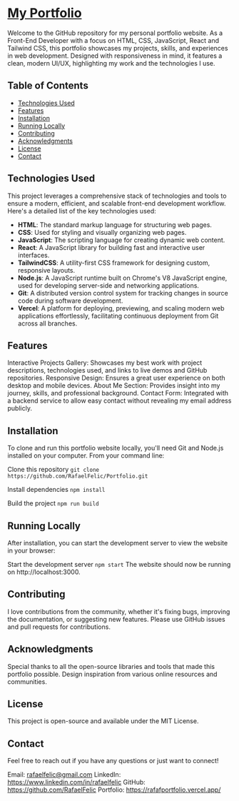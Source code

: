 # [My Portfolio](https://rafafportfolio.vercel.app/)

Welcome to the GitHub repository for my personal portfolio website. As a Front-End Developer with a focus on HTML, CSS, JavaScript, React and Tailwind CSS, this portfolio showcases my projects, skills, and experiences in web development. Designed with responsiveness in mind, it features a clean, modern UI/UX, highlighting my work and the technologies I use.

## Table of Contents
- [Technologies Used](#technologies-used)
- [Features](#features)
- [Installation](#installation)
- [Running Locally](#running-locally)
- [Contributing](#contributing)
- [Acknowledgments](#acknowledgments)
- [License](#license)
- [Contact](#contact)

## Technologies Used

This project leverages a comprehensive stack of technologies and tools to ensure a modern, efficient, and scalable front-end development workflow. Here's a detailed list of the key technologies used:

- **HTML**: The standard markup language for structuring web pages.
- **CSS**: Used for styling and visually organizing web pages.
- **JavaScript**: The scripting language for creating dynamic web content.
- **React**: A JavaScript library for building fast and interactive user interfaces.
- **TailwindCSS**: A utility-first CSS framework for designing custom, responsive layouts.
- **Node.js**: A JavaScript runtime built on Chrome's V8 JavaScript engine, used for developing server-side and networking applications.
- **Git**: A distributed version control system for tracking changes in source code during software development.
- **Vercel**: A platform for deploying, previewing, and scaling modern web applications effortlessly, facilitating continuous deployment from Git across all branches.

## Features

Interactive Projects Gallery: Showcases my best work with project descriptions, technologies used, and links to live demos and GitHub repositories.
Responsive Design: Ensures a great user experience on both desktop and mobile devices.
About Me Section: Provides insight into my journey, skills, and professional background.
Contact Form: Integrated with a backend service to allow easy contact without revealing my email address publicly.

## Installation

To clone and run this portfolio website locally, you'll need Git and Node.js installed on your computer. From your command line:

Clone this repository
``git clone https://github.com/RafaelFelic/Portfolio.git``

Install dependencies
``npm install``

Build the project
``npm run build``

## Running Locally

After installation, you can start the development server to view the website in your browser:

Start the development server
``npm start``
The website should now be running on http://localhost:3000.

## Contributing

I love contributions from the community, whether it's fixing bugs, improving the documentation, or suggesting new features. Please use GitHub issues and pull requests for contributions.

## Acknowledgments

Special thanks to all the open-source libraries and tools that made this portfolio possible.
Design inspiration from various online resources and communities.

## License

This project is open-source and available under the MIT License.

## Contact

Feel free to reach out if you have any questions or just want to connect!

Email: rafaelfelic@gmail.com
LinkedIn: https://www.linkedin.com/in/rafaelfelic
GitHub: https://github.com/RafaelFelic
Portfolio: https://rafafportfolio.vercel.app/
